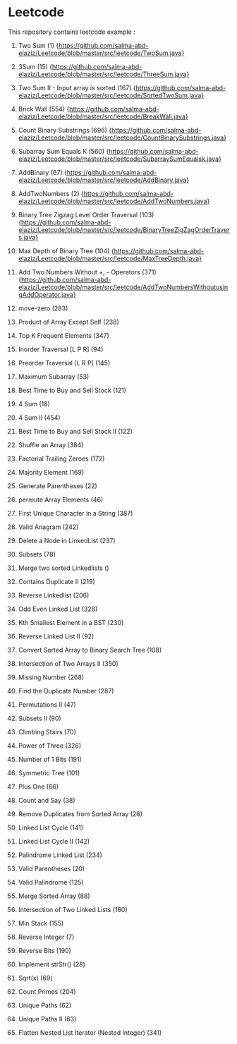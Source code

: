 # Leetcode

This repository contains leetcode example :
1. Two Sum (1)  {https://github.com/salma-abd-elaziz/Leetcode/blob/master/src/leetcode/TwoSum.java}

2. 3Sum (15)  {https://github.com/salma-abd-elaziz/Leetcode/blob/master/src/leetcode/ThreeSum.java}

3. Two Sum II - Input array is sorted (167) {https://github.com/salma-abd-elaziz/Leetcode/blob/master/src/leetcode/SortedTwoSum.java}

4. Brick Wall (554) {https://github.com/salma-abd-elaziz/Leetcode/blob/master/src/leetcode/BreakWall.java}

5. Count Binary Substrings (696) {https://github.com/salma-abd-elaziz/Leetcode/blob/master/src/leetcode/CountBinarySubstrings.java}

6. Subarray Sum Equals K (560)  {https://github.com/salma-abd-elaziz/Leetcode/blob/master/src/leetcode/SubarraySumEqualsk.java}

7. AddBinary (67) {https://github.com/salma-abd-elaziz/Leetcode/blob/master/src/leetcode/AddBinary.java}

8. AddTwoNumbers (2) {https://github.com/salma-abd-elaziz/Leetcode/blob/master/src/leetcode/AddTwoNumbers.java}

9. Binary Tree Zigzag Level Order Traversal (103) {https://github.com/salma-abd-elaziz/Leetcode/blob/master/src/leetcode/BinaryTreeZigZagOrderTravers.java}

10. Max Depth of Binary Tree (104) {https://github.com/salma-abd-elaziz/Leetcode/blob/master/src/leetcode/MaxTreeDepth.java}

11. Add Two Numbers Without +, - Operators (371) {https://github.com/salma-abd-elaziz/Leetcode/blob/master/src/leetcode/AddTwoNumbersWithoutusingAddOperator.java}

12. move-zero (283)

13. Product of Array Except Self (238)

14. Top K Frequent Elements (347)

15. Inorder Traversal [L P R] (94)

16. Preorder Traversal [L R P] (145)

17. Maximum Subarray (53)

18. Best Time to Buy and Sell Stock (121)

19. 4 Sum (18)

20. 4 Sum II (454)

21. Best Time to Buy and Sell Stock II (122)

22. Shuffle an Array (384)

23. Factorial Trailing Zeroes (172)

24. Majority Element (169)

25. Generate Parentheses (22)

26. permute Array Elements (46)

27. First Unique Character in a String (387)

28. Valid Anagram (242)

29. Delete a Node in LinkedList (237)

30. Subsets (78)

31. Merge two sorted Linkedlists ()

32.  Contains Duplicate II (219)

33. Reverse Linkedlist (206)

34. Odd Even Linked List (328)

35.  Kth Smallest Element in a BST (230)

36. Reverse Linked List II (92)

37. Convert Sorted Array to Binary Search Tree (108)

38. Intersection of Two Arrays II (350)

39. Missing Number (268)

40. Find the Duplicate Number (287)

41. Permutations II (47)

42. Subsets II (90)

43. Climbing Stairs (70)

44. Power of Three (326)

45. Number of 1 Bits (191)

46. Symmetric Tree (101)

47. Plus One (66)  

48. Count and Say (38)

49. Remove Duplicates from Sorted Array (26)

50. Linked List Cycle (141)

51. Linked List Cycle II (142)

52. Palindrome Linked List (234)

53. Valid Parentheses (20) 

54. Valid Palindrome (125)

55. Merge Sorted Array (88)

56. Intersection of Two Linked Lists (160)

57. Min Stack (155)

58. Reverse Integer (7)

59. Reverse Bits (190)

60. Implement strStr() (28)

61. Sqrt(x) (69) 

62. Count Primes (204)

63. Unique Paths (62)

64. Unique Paths II (63)

65. Flatten Nested List Iterator (Nested Integer) (341)